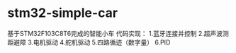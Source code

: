 # stm32-simple-car
基于STM32F103C8T6完成的智能小车
代码实现：
        1.蓝牙连接并控制
        2.超声波测距避障
        3.电机驱动
        4.舵机驱动
        5.四路循迹（数字量）
        6.PID
